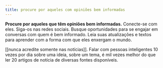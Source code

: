 ```yaml
---
title: procure por aqueles com opiniões bem informadas
---
```


**Procure por aqueles que têm opiniões bem informadas.** Conecte-se com eles. Siga-os nas redes sociais. Busque oportunidades para se engajar em conversas com quem é bem informado. Leia suas atualizações e textos para aprender com a forma com que eles enxergam o mundo.

[[nunca acredite somente nas notícias]]. Falar com pessoas inteligentes 10 vezes por dia sobre uma ideia, sobre um tema, é mil vezes melhor do que ler 20 artigos de notícia de diversas fontes disponíveis.